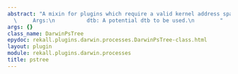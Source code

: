 ```yaml
---
abstract: "A mixin for plugins which require a valid kernel address space.\n\n   \
  \     Args:\n          dtb: A potential dtb to be used.\n        "
args: {}
class_name: DarwinPsTree
epydoc: rekall.plugins.darwin.processes.DarwinPsTree-class.html
layout: plugin
module: rekall.plugins.darwin.processes
title: pstree
---
```

